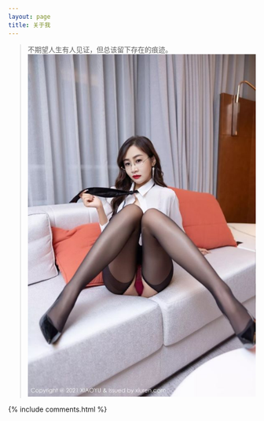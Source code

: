 ```yaml
---
layout: page
title: 关于我 
---
```


> 不期望人生有人见证，但总该留下存在的痕迹。  
![这是个图片](images/background-cover.jpg)


{% include comments.html %}


